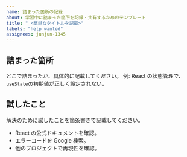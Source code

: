 ```yaml
---
name: 詰まった箇所の記録
about: 学習中に詰まった箇所を記録・共有するためのテンプレート
title: " <簡単なタイトルを記載>"
labels: "help wanted"
assignees: junjun-1345
---
```


## 詰まった箇所

どこで詰まったか、具体的に記載してください。
例: React の状態管理で、`useState`の初期値が正しく設定されない。

## 試したこと

解決のために試したことを箇条書きで記載してください。

- React の公式ドキュメントを確認。
- エラーコードを Google 検索。
- 他のプロジェクトで再現性を確認。
